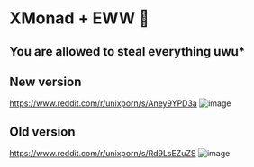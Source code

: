 # XMonad + EWW 🌸

## You are allowed to steal everything uwu*

## New version

https://www.reddit.com/r/unixporn/s/Aney9YPD3a
![image](https://github.com/Tail-R/xmonad_eww_dotfiles/assets/132870183/95fea5d7-28c2-442e-af79-25a2f5a93587)

## Old version

https://www.reddit.com/r/unixporn/s/Rd9LsEZuZS
![image](https://github.com/Tail-R/xmonad_eww_dotfiles/assets/132870183/ce5286a3-2f4f-40b4-8d9b-c4d8c13d342c)

